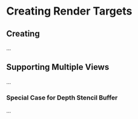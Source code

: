 Creating Render Targets
======

## Creating
...

## Supporting Multiple Views
...

### Special Case for Depth Stencil Buffer
...
